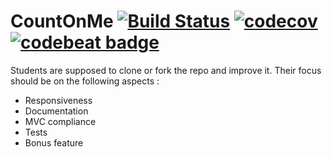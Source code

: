 # CountOnMe [![Build Status](https://travis-ci.com/julienrenier/CountOnMe.svg?branch=master)](https://travis-ci.com/julienrenier/CountOnMe) [![codecov](https://codecov.io/gh/julienrenier/CountOnMe/branch/master/graph/badge.svg)](https://codecov.io/gh/julienrenier/CountOnMe) [![codebeat badge](https://codebeat.co/badges/5fe58e76-5073-482a-b53b-ce469a92fad3)](https://codebeat.co/projects/github-com-julienrenier-countonme-master)
Students are supposed to clone or fork the repo and improve it. Their focus should be on the following aspects :
- Responsiveness
- Documentation
- MVC compliance
- Tests
- Bonus feature
